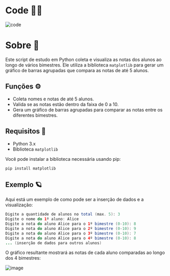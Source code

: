 # Code 👨‍💻
![code](https://github.com/user-attachments/assets/c1c5c80c-068f-4934-9942-1763dfc3e29e)

# Sobre 🍨
Este script de estudo em Python coleta e visualiza as notas dos alunos ao longo de vários bimestres. Ele utiliza a biblioteca `matplotlib` para gerar um gráfico de barras agrupadas que compara as notas de até 5 alunos.

## Funções ⚙
- Coleta nomes e notas de até 5 alunos.
- Valida se as notas estão dentro da faixa de 0 a 10.
- Gera um gráfico de barras agrupadas para comparar as notas entre os diferentes bimestres.

## Requisitos 💫
- Python 3.x
- Biblioteca `matplotlib`

Você pode instalar a biblioteca necessária usando pip:
```console
pip install matplotlib
```

## Exemplo 🪐
Aqui está um exemplo de como pode ser a inserção de dados e a visualização:

```java
Digite a quantidade de alunos no total (max. 5): 3
Digite o nome do 1º aluno: Alice
Digite a nota do aluno Alice para o 1º bimestre (0-10): 8
Digite a nota do aluno Alice para o 2º bimestre (0-10): 9
Digite a nota do aluno Alice para o 3º bimestre (0-10): 7
Digite a nota do aluno Alice para o 4º bimestre (0-10): 8
... (inserção de dados para outros alunos)
```
O gráfico resultante mostrará as notas de cada aluno comparadas ao longo dos 4 bimestres:

![image](https://github.com/user-attachments/assets/941debed-fdcc-427c-9269-1b2fc5ef9d24)
